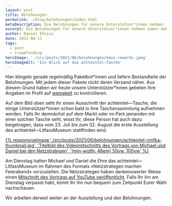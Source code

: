 ```yaml
---
layout: post
title: Belohnungen
permalink: ./blog/belohnungen/index.html
metaDescription: Die Belohnungen für unsere Unterstützer*innen nehmen immer mehr Form an, und können schon bald verschickt werden. 
excerpt: Die Belohnungen für unsere Unterstützer*innen nehmen immer mehr Form an, und können schon bald verschickt werden.
author: Daniel Ehniss
date: 2021-06-11
tags:
  - post
  - crowdfunding
heroImage: './src/posts/2021/06/belohnungen/news-rewards.jpeg'
heroImageAlt: 'Ein Blick auf die achteintel—Tasche'
---
```


Hier klingeln gerade regelmäßig Paketbot\*innen und liefern Bestandteile der Belohnungen. Mit jedem dieser Pakete rückt deren Versand näher. Aus diesem Grund haben wir heute unsere Unterstützer\*innen gebeten Ihre Angaben im Profil auf [wemakeit](https://wemakeit.com) zu kontrollieren. 

Auf dem Bild oben seht Ihr einen Ausschnitt der achteintel—Tasche, die einige Unterstützer\*innen schon bald in ihre Taschensammlung aufnehmen werden. Falls Ihr demnächst auf dem Markt oder im Park jemanden mit einer solchen Tasche seht, wisst ihr, diese Person hat auch dazu beigetragen, dass vom 23. Juli bis zum 02. August die erste Ausstellung des achteintel—LitfassMuseum stattfinden wird.

<a target="_blank" href="https://www.youtube.com/watch?v=09fE8y2diII">{% responsiveImage './src/posts/2021/06/belohnungen/achteintel-nmfka-thumbnail.jpg', 'Titelbild des Videomitschnitts des Vortrags von Michael und Daniel bei den Netzstrategen', '(min-width: 48em) 50vw, 100vw' %}</a>

Am Dienstag hatten Michael und Daniel die Ehre das achteintel—LitfassMuseum im Rahmen des Formats »Netzstrategen machen Feierabend« vorzustellen. Die Netzstrategen haben dankenswerter Weise einen [Mitschnitt des Vortrags auf YouTube veröffentlicht](https://www.youtube.com/watch?v=09fE8y2diII). Falls Ihr ihn am Dienstag verpasst habt, könnt Ihr ihn nun bequem zum Zeitpunkt Eurer Wahl nachschauen.

Wir arbeiten derweil weiter an der Ausstellung und den Belohnungen.
